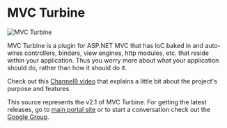 MVC Turbine
===========
![MVC Turbine](http://download.codeplex.com/Project/Download/FileDownload.aspx?ProjectName=mvcturbine&DownloadId=128771 "MVC Turbine")

MVC Turbine is a plugin for ASP.NET MVC that has IoC baked in and auto-wires controllers, binders, view engines, http modules, etc. that reside within your application. Thus you worry more about what your application should do, rather than how it should do it.

Check out this [Channel9 video](http://channel9.msdn.com/posts/jongalloway/Jon-Takes-Five-with-Javier-Lozano-on-MVC-Turbine) that explains a little bit about the project's purpose and features.

This source represents the v2.1 of MVC Turbine.  For getting the latest releases, go to [main portal site](http://turbineproject.com) or to start a conversation check out the [Google Group](http://groups.google.com/group/mvcturbine).


